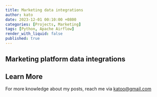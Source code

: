 ```yaml
---
title: Marketing data integrations
author: kato
date: 2023-12-01 00:10:00 +0800
categories: [Projects, Marketing]
tags: [Python, Apache Airflow]
render_with_liquid: false
published: true
---
```


## Marketing platform data integrations


## Learn More

For more knowledge about my posts, reach me via [katoo@gmail.com](mailto:katoo@gmail.com)
